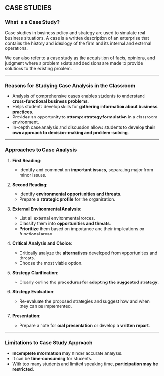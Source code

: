 ## CASE STUDIES

### What Is a Case Study?

Case studies in business policy and strategy are used to simulate real business situations. A case is a written description of an enterprise that contains the history and ideology of the firm and its internal and external operations.

We can also refer to a case study as the acquisition of facts, opinions, and judgment where a problem exists and decisions are made to provide solutions to the existing problem.

---

### Reasons for Studying Case Analysis in the Classroom

- Analysis of comprehensive cases enables students to understand **cross-functional business problems**.
- Helps students develop skills for **gathering information about business practices**.
- Provides an opportunity to **attempt strategy formulation** in a classroom environment.
- In-depth case analysis and discussion allows students to develop **their own approach to decision-making and problem-solving**.

---

### Approaches to Case Analysis

1. **First Reading**:  
   - Identify and comment on **important issues**, separating major from minor issues.

2. **Second Reading**:  
   - Identify **environmental opportunities and threats**.
   - Prepare a **strategic profile** for the organization.

3. **External Environmental Analysis**:  
   - List all external environmental forces.
   - Classify them into **opportunities and threats**.
   - **Prioritize** them based on importance and their implications on functional areas.

4. **Critical Analysis and Choice**:  
   - Critically analyze the **alternatives** developed from opportunities and threats.
   - Choose the most viable option.

5. **Strategy Clarification**:  
   - Clearly outline the **procedures for adopting the suggested strategy**.

6. **Strategy Evaluation**:  
   - Re-evaluate the proposed strategies and suggest how and when they can be implemented.

7. **Presentation**:  
   - Prepare a note for **oral presentation** or develop a **written report**.

---

### Limitations to Case Study Approach

- **Incomplete information** may hinder accurate analysis.
- It can be **time-consuming** for students.
- With too many students and limited speaking time, **participation may be restricted**.
